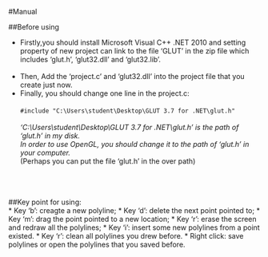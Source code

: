 #Manual

##Before using <br />
* Firstly,you should install Microsoft Visual C++ .NET 2010 and setting property of new project can link to the file ‘GLUT’ in the zip file which includes ‘glut.h’, ‘glut32.dll’ and ‘glut32.lib’.<br /><br />
* Then, Add the ‘project.c’ and ‘glut32.dll’ into the project file that you create just now. 
* Finally, you should change one line in the project.c:<br /><br />
`#include "C:\Users\student\Desktop\GLUT 3.7 for .NET\glut.h"`<br /><br />
*‘C:\Users\student\Desktop\GLUT 3.7 for .NET\glut.h’ is the path of ‘glut.h’ in my disk.*<br />
*In order to use OpenGL, you should change it to the path of ‘glut.h’ in your computer.*<br />
(Perhaps you can put the file ‘glut.h’ in the over path)
<br />
<br />
<br />
##Key point for using:<br />
*	Key ‘b’: creagte a new polyline;
*	Key ‘d’: delete the next point pointed to;
*	Key ‘m’: drag the point pointed to a new location;
*	Key ‘r’: erase the screen and redraw all the polylines;
*	Key ‘i’: insert some new polylines from a point existed.
*	Key ‘r’: clean all polylines you drew before.
*	Right click: save polylines or open the polylines that you saved before.

